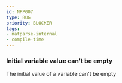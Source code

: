 ```yaml
---
id: NPP007
type: BUG
priority: BLOCKER
tags:
- natparse-internal
- compile-time
---
```


### Initial variable value can't be empty

The initial value of a variable can't be empty


